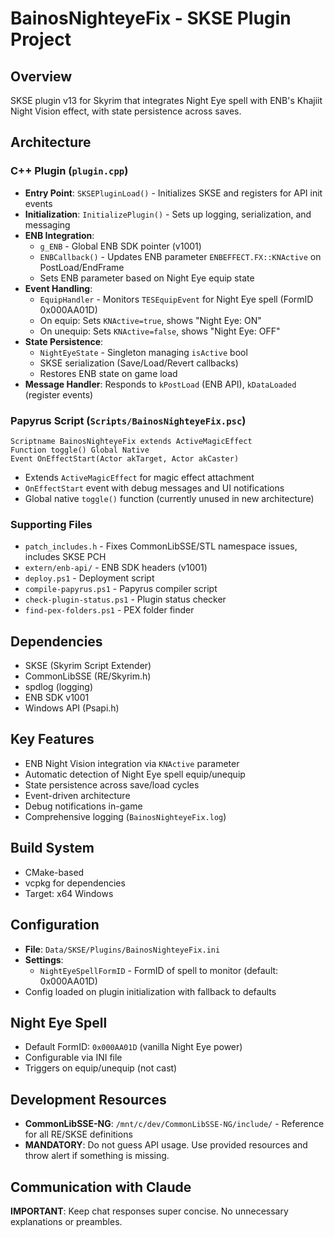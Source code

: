 # BainosNighteyeFix - SKSE Plugin Project

## Overview
SKSE plugin v13 for Skyrim that integrates Night Eye spell with ENB's Khajiit Night Vision effect, with state persistence across saves.

## Architecture

### C++ Plugin (`plugin.cpp`)
- **Entry Point**: `SKSEPluginLoad()` - Initializes SKSE and registers for API init events
- **Initialization**: `InitializePlugin()` - Sets up logging, serialization, and messaging
- **ENB Integration**:
  - `g_ENB` - Global ENB SDK pointer (v1001)
  - `ENBCallback()` - Updates ENB parameter `ENBEFFECT.FX::KNActive` on PostLoad/EndFrame
  - Sets ENB parameter based on Night Eye equip state
- **Event Handling**:
  - `EquipHandler` - Monitors `TESEquipEvent` for Night Eye spell (FormID 0x000AA01D)
  - On equip: Sets `KNActive=true`, shows "Night Eye: ON"
  - On unequip: Sets `KNActive=false`, shows "Night Eye: OFF"
- **State Persistence**:
  - `NightEyeState` - Singleton managing `isActive` bool
  - SKSE serialization (Save/Load/Revert callbacks)
  - Restores ENB state on game load
- **Message Handler**: Responds to `kPostLoad` (ENB API), `kDataLoaded` (register events)

### Papyrus Script (`Scripts/BainosNighteyeFix.psc`)
```papyrus
Scriptname BainosNighteyeFix extends ActiveMagicEffect
Function toggle() Global Native
Event OnEffectStart(Actor akTarget, Actor akCaster)
```
- Extends `ActiveMagicEffect` for magic effect attachment
- `OnEffectStart` event with debug messages and UI notifications
- Global native `toggle()` function (currently unused in new architecture)

### Supporting Files
- `patch_includes.h` - Fixes CommonLibSSE/STL namespace issues, includes SKSE PCH
- `extern/enb-api/` - ENB SDK headers (v1001)
- `deploy.ps1` - Deployment script
- `compile-papyrus.ps1` - Papyrus compiler script
- `check-plugin-status.ps1` - Plugin status checker
- `find-pex-folders.ps1` - PEX folder finder

## Dependencies
- SKSE (Skyrim Script Extender)
- CommonLibSSE (RE/Skyrim.h)
- spdlog (logging)
- ENB SDK v1001
- Windows API (Psapi.h)

## Key Features
- ENB Night Vision integration via `KNActive` parameter
- Automatic detection of Night Eye spell equip/unequip
- State persistence across save/load cycles
- Event-driven architecture
- Debug notifications in-game
- Comprehensive logging (`BainosNighteyeFix.log`)

## Build System
- CMake-based
- vcpkg for dependencies
- Target: x64 Windows

## Configuration
- **File**: `Data/SKSE/Plugins/BainosNighteyeFix.ini`
- **Settings**:
  - `NightEyeSpellFormID` - FormID of spell to monitor (default: 0x000AA01D)
- Config loaded on plugin initialization with fallback to defaults

## Night Eye Spell
- Default FormID: `0x000AA01D` (vanilla Night Eye power)
- Configurable via INI file
- Triggers on equip/unequip (not cast)

## Development Resources
- **CommonLibSSE-NG**: `/mnt/c/dev/CommonLibSSE-NG/include/` - Reference for all RE/SKSE definitions
- **MANDATORY**: Do not guess API usage. Use provided resources and throw alert if something is missing.

## Communication with Claude
**IMPORTANT**: Keep chat responses super concise. No unnecessary explanations or preambles.
